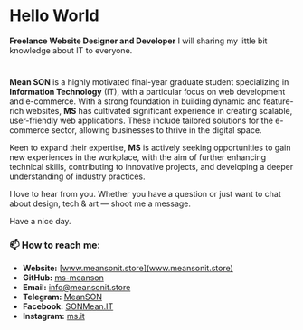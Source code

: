 # Hello World 
**Freelance Website Designer and Developer**
I will sharing my little bit knowledge about IT to everyone.
#


**Mean SON** is a highly motivated final-year graduate student specializing in **Information Technology** (IT), with a particular focus on web development and e-commerce. With a strong foundation in building dynamic and feature-rich websites, **MS** has cultivated significant experience in creating scalable, user-friendly web applications. These include tailored solutions for the e-commerce sector, allowing businesses to thrive in the digital space.

Keen to expand their expertise, **MS** is actively seeking opportunities to gain new experiences in the workplace, with the aim of further enhancing technical skills, contributing to innovative projects, and developing a deeper understanding of industry practices.

I love to hear from you. Whether you have a question or just want to chat about design, tech &amp; art — shoot me a message.

Have a nice day.
### 📫 How to reach me:
- **Website:** [www.meansonit.store](www.meansonit.store)  
- **GitHub:** [ms-meanson](https://github.com/ms-meanson)  
- **Email:** [info@meansonit.store](mailto:info@meansonit.store)
- **Telegram:** [MeanSON](https://t.me/MeanSON)  
- **Facebook:** [SONMean.IT](https://www.facebook.com/SONMean.IT)  
- **Instagram:** [ms.it](https://www.instagram.com/_ms.it)


